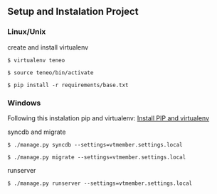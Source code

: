 ## Setup and Instalation  Project

### Linux/Unix

create and install virtualenv

    $ virtualenv teneo

    $ source teneo/bin/activate

    $ pip install -r requirements/base.txt


### Windows

Following this instalation pip and virtualenv: [Install PIP and virtualenv](http://www.tylerbutler.com/2012/05/how-to-install-python-pip-and-virtualenv-on-windows-with-powershell/)

syncdb and migrate

    $ ./manage.py syncdb --settings=vtmember.settings.local

    $ ./manage.py migrate --settings=vtmember.settings.local


runserver

    $ ./manage.py runserver --settings=vtmember.settings.local
    




